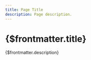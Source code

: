 ```yaml
---
title: Page Title
description: Page description.
---
```


# {$frontmatter.title}

{$frontmatter.description}
